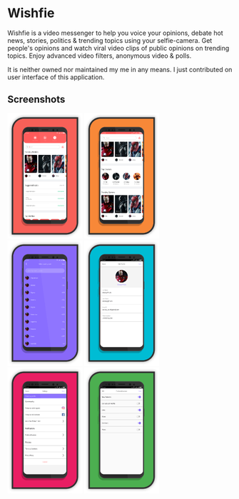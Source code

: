 # Wishfie
Wishfie is a video messenger to help you voice your opinions, debate hot news, stories, politics & trending topics using your selfie-camera. Get people's opinions and watch viral video clips of public opinions on trending topics. Enjoy advanced video filters, anonymous video & polls.  

It is neither owned nor maintained my me in any means. I just contributed on user interface of this application.

## Screenshots
[<img src="screenshots/home1.png" width="33.3333%">](apks/home.apk?raw=true)
[<img src="screenshots/home2.png" width="33.3333%">](apks/home.apk?raw=true)
[<img src="screenshots/country.png" width="33.3333%">](apks/country.apk?raw=true)
[<img src="screenshots/profile.png" width="33.3333%">](apks/profile.apk?raw=true)
[<img src="screenshots/settings.png" width="33.3333%">](apks/settings.apk?raw=true)
[<img src="screenshots/notification.png" width="33.3333%">](apks/notification.apk?raw=true)
